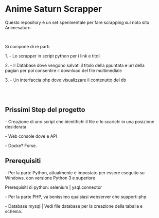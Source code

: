 <h1>Anime Saturn Scrapper</h1>
<p>Questo repository è un set sperimentale per fare scrapping sul noto sito Animesaturn</p>
<br>
<p>Si compone di re parti:</p>
<p>1. - Lo scrapper in script python per i link e titoli</p>
<p>2. - Il Database dove vengono salvati il titolo della ppuntata e url della pagian per poi consentire il download del file multimediale</p>
<p>3. - Un interfaccia php dove visualizzare il contenutto del db</p>
<br>
<br>
<h2>Prissimi Step del progetto</h2>
<p>- Creazione di uno script che identifichi il file e lo scarichi in una posizione desiderata</p>
<p>- Web console dove e API</p>
<p>- Docke? Forse.</p>

<h2>Prerequisiti</h2>
<p>- Per la parte Python, attualmente è impostato per essere eseguito su Windows, con versione Python 3 e superiore</p>
<p>  Prerequisiti di python: selenium | ysql.connector</p>
<p>- Per la parte PHP, va benissimo qualsiasi webserver che supporti php</p>
<p>- Database mysql | Vedi file database per la creazione della taballa e schema.</p>
